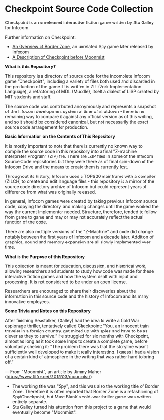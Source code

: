 # Checkpoint Source Code Collection

Checkpoint is an unreleased interactive fiction game written by Stu Galley for Infocom.

Further information on Checkpoint:

* [An Overview of Border Zone](https://www.filfre.net/2015/11/border-zone/), an unrelated Spy game later released by Infocom
* [A Description of Checkpoint before Moonmist](https://www.filfre.net/2015/03/moonmist/)

__What is this Repository?__

This repository is a directory of source code for the incomplete Infocom game "Checkpoint", including a variety of files both used and discarded in the production of the game. It is written in ZIL (Zork Implementation Language), a refactoring of MDL (Muddle), itself a dialect of LISP created by MIT students and staff.

The source code was contributed anonymously and represents a snapshot of the Infocom development system at time of shutdown - there is no remaining way to compare it against any official version as of this writing, and so it should be considered canonical, but not necessarily the exact source code arrangement for production.

__Basic Information on the Contents of This Repository__

It is mostly important to note that there is currently no known way to compile the source code in this repository into a final "Z-machine Interpreter Program" (ZIP) file. There are .ZIP files in some of the Infocom Source Code repositories but they were there as of final spin-down of the Infocom Drive and the means to create them is currently lost.

Throughout its history, Infocom used a TOPS20 mainframe with a compiler (ZILCH) to create and edit language files - this repository is a mirror of the source code directory archive of Infocom but could represent years of difference from what was originally released.

In general, Infocom games were created by taking previous Infocom source code, copying the directory, and making changes until the game worked the way the current Implementor needed. Structure, therefore, tended to follow from game to game and may or may not accurately reflect the actual function of the code.

There are also multiple versions of the "Z-Machine" and code did change notably between the first years of Infocom and a decade later. Addition of graphics, sound and memory expansion are all slowly implemented over time.

__What is the Purpose of this Repository__

This collection is meant for education, discussion, and historical work, allowing researchers and students to study how code was made for these interactive fiction games and how the system dealt with input and processing. It is not considered to be under an open license. 

Researchers are encouraged to share their discoveries about the information in this source code and the history of Infocom and its many innovative employees.

__Some Trivia and Notes on this Repository__

After finishing Seastalker, (Galley) had the idea to write a Cold War espionage thriller, tentatively called Checkpoint: “You, an innocent train traveler in a foreign country, get mixed up with spies and have to be as clever as they to survive.” He struggled for six months with Checkpoint, almost as long as it took some Imps to create a complete game, before voluntarily shelving it: “The problem there was that the storyline wasn’t sufficiently well developed to make it really interesting. I guess I had a vision of a certain kind of atmosphere in the writing that was rather hard to bring off.” 

-- From "Moonmist", an article by Jimmy Maher (https://www.filfre.net/2015/03/moonmist/)

* The working title was "Spy", and this was also the working title of Border Zone. Therefore it is often reported that Border Zone is a refashioning of Spy/Checkpoint, but Marc Blank's cold-war thriller game was written entirely separate.
* Stu Galley turned his attention from this project to a game that would eventually become "Moonmist".
